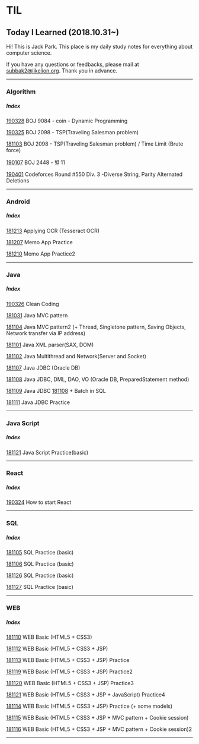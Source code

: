 # TIL
## Today I Learned (2018.10.31~)

Hi! This is Jack Park. 
This place is my daily study notes for everything about computer science.

If you have any questions or feedbacks, please mail at subbak2@likelion.org. 
Thank you in advance.
<hr/>

### Algorithm
##### Index
   [190328](https://github.com/subbak2/TIL/tree/master/1903/190328) BOJ 9084 - coin - Dynamic Programming

   [190325](https://github.com/subbak2/TIL/tree/master/1903/190325) BOJ 2098 - TSP(Traveling Salesman problem)
   
   [181103](https://github.com/subbak2/TIL/tree/master/1811/181103) BOJ 2098 - TSP(Traveling Salesman problem) / Time Limit (Brute force)
   
   [190107](https://github.com/subbak2/TIL/tree/master/1903/190107) BOJ 2448 - 별  11
   
   [190401](https://github.com/subbak2/TIL/tree/master/1904/190401) Codeforces Round #550 Div. 3 -Diverse String, Parity Alternated Deletions
   

<hr/>

### Android
##### Index
   [181213](https://github.com/subbak2/TIL/tree/master/1812/181213) Applying OCR (Tesseract OCR)
   
   [181207](https://github.com/subbak2/TIL/tree/master/1812/181207) Memo App Practice
   
   [181210](https://github.com/subbak2/TIL/tree/master/1812/181210) Memo App Practice2   
   

<hr/>

### Java
##### Index
   [190326](https://github.com/subbak2/TIL/tree/master/1903/190326) Clean Coding
   
   [181031](https://github.com/subbak2/TIL/tree/master/1811/181031) Java MVC pattern
   
   [181104](https://github.com/subbak2/TIL/tree/master/1811/181104) Java MVC pattern2 (+ Thread, Singletone pattern, Saving Objects, Network transfer via IP address)
   
   [181101](https://github.com/subbak2/TIL/tree/master/1811/181101) Java XML parser(SAX, DOM)
   
   [181102](https://github.com/subbak2/TIL/tree/master/1811/181102) Java Multithread and Network(Server and Socket)
   
   [181107](https://github.com/subbak2/TIL/tree/master/1811/181107) Java JDBC (Oracle DB)
   
   [181108](https://github.com/subbak2/TIL/tree/master/1811/181108) Java JDBC, DML, DAO, VO (Oracle DB, PreparedStatement method)
   
   [181109](https://github.com/subbak2/TIL/tree/master/1811/181109) Java JDBC [181108](https://github.com/subbak2/TIL/tree/master/1811/181108) + Batch in SQL

   [181111](https://github.com/subbak2/TIL/tree/master/1811/181111) Java JDBC Practice


<hr/>

### Java Script
##### Index
   [181121](https://github.com/subbak2/TIL/tree/master/1811/181121) Java Script Practice(basic)

<hr/>

### React
##### Index
   [190324](https://github.com/subbak2/TIL/tree/master/1903/190324) How to start React

<hr/>

### SQL
##### Index
   [181105](https://github.com/subbak2/TIL/tree/master/1811/181105) SQL Practice (basic)
   
   [181106](https://github.com/subbak2/TIL/tree/master/1811/181106) SQL Practice (basic)

   [181126](https://github.com/subbak2/TIL/tree/master/1811/181126) SQL Practice (basic)
   
   [181127](https://github.com/subbak2/TIL/tree/master/1811/181127) SQL Practice (basic)

<hr/>

### WEB
##### Index
   [181110](https://github.com/subbak2/TIL/tree/master/1811/181110) WEB Basic (HTML5 + CSS3)
   
   [181112](https://github.com/subbak2/TIL/tree/master/1811/181112) WEB Basic (HTML5 + CSS3 + JSP)
   
   [181113](https://github.com/subbak2/TIL/tree/master/1811/181113) WEB Basic (HTML5 + CSS3 + JSP) Practice
   
   [181119](https://github.com/subbak2/TIL/tree/master/1811/181119) WEB Basic (HTML5 + CSS3 + JSP) Practice2
   
   [181120](https://github.com/subbak2/TIL/tree/master/1811/181120) WEB Basic (HTML5 + CSS3 + JSP) Practice3
   
   [181121](https://github.com/subbak2/TIL/tree/master/1811/181121) WEB Basic (HTML5 + CSS3 + JSP + JavaScript) Practice4
   
   [181114](https://github.com/subbak2/TIL/tree/master/1811/181114) WEB Basic (HTML5 + CSS3 + JSP) Practice (+ some models)
   
   [181115](https://github.com/subbak2/TIL/tree/master/1811/181115) WEB Basic (HTML5 + CSS3 + JSP + MVC pattern + Cookie session)

   [181116](https://github.com/subbak2/TIL/tree/master/1811/181116) WEB Basic (HTML5 + CSS3 + JSP + MVC pattern + Cookie session)2
   
<hr/>
